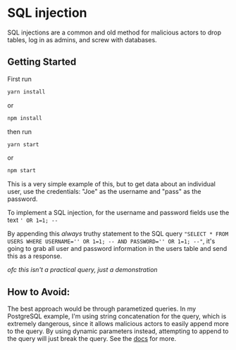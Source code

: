 # SQL injection

SQL injections are a common and old method for malicious actors to drop tables, log in as admins, and screw with databases.

## Getting Started
First run
```bash
yarn install
```
or
```bash
npm install
```

then run
```bash
yarn start
```
or
```bash
npm start
```

This is a very simple example of this, but to get data about an individual user, use the credentials: "Joe" as the username and "pass" as the password.

To implement a SQL injection, for the username and password fields use the text `' OR 1=1; --`

By appending this *always* truthy statement to the SQL query `"SELECT * FROM USERS WHERE USERNAME='' OR 1=1; -- AND PASSWORD='' OR 1=1; --"`, it's going to grab all user and password information in the users table and send this as a response.

*ofc this isn't a practical query, just a demonstration*

## How to Avoid:
The best approach would be through parametized queries. In my PostgreSQL example, I'm using string concatenation for the query, which is extremely dangerous, since it allows malicious actors to easily append more to the query. By using dynamic parameters instead, attempting to append to the query will just break the query. See the [docs](https://node-postgres.com/features/queries) for more.
